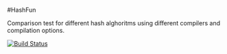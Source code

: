 #HashFun

Comparison test for different hash alghoritms using different compilers and compilation options.

[![Build Status](https://travis-ci.org/vanklompf/HashFun.svg?branch=master)](https://travis-ci.org/vanklompf/HashFun)
